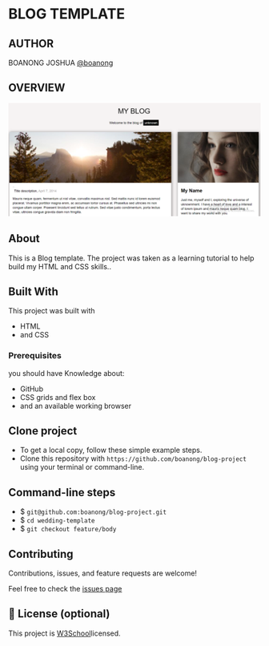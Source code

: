 # BLOG TEMPLATE

## AUTHOR
BOANONG JOSHUA 
[@boanong](https://github.com/boanong)

## OVERVIEW
  ![home page](assets/images/preview.PNG)


## About

This is a Blog template. The project was taken as a learning tutorial to help build my HTML and CSS skills..

## Built With
  This project was built with
- HTML
- and CSS

### Prerequisites

 you should have Knowledge about:

- GitHub
- CSS grids and flex box
- and an available working browser

## Clone project

- To get a local copy, follow these simple example steps.
- Clone this repository with `https://github.com/boanong/blog-project` using your terminal or command-line.

## Command-line steps

- $ `git@github.com:boanong/blog-project.git`
- $ `cd wedding-template`
- $ `git checkout feature/body`

## Contributing

Contributions, issues, and feature requests are welcome!

Feel free to check the [issues page](https://github.com/boanong/blog-project/issues)

## 📝 License (optional)

This project is [W3School](./LICENSE)licensed.
